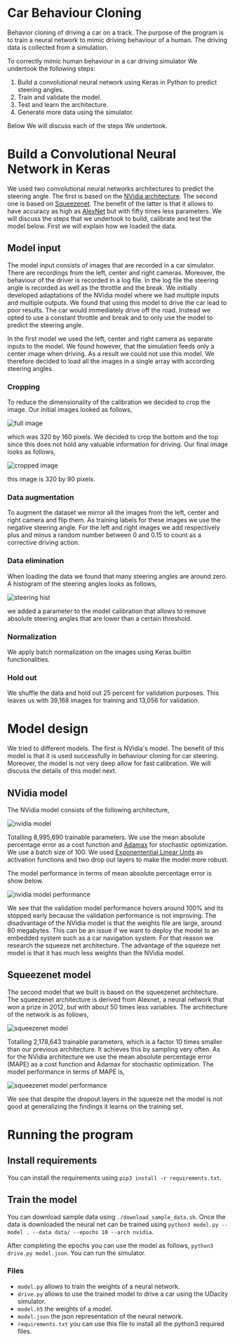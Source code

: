 # Car Behaviour Cloning
Behavior cloning of driving a car on a track. The purpose of the program is to
train a neural network to mimic driving behaviour of a human. The driving data
is collected from a simulation.

To correctly mimic human behaviour in a car driving simulator We undertook the following steps:
 1. Build a convolutional neural network using Keras in Python to predict steering angles.
 2. Train and validate the model.
 3. Test and learn the architecture.
 4. Generate more data using the simulator.

Below We will discuss each of the steps We undertook.

# Build a Convolutional Neural Network in Keras
We used two convolutional neural networks architectures to predict the steering
angle. The first is based on the [NVidia architecture](http://images.nvidia.com/content/tegra/automotive/images/2016/solutions/pdf/end-to-end-dl-using-px.pdf).
The second one is based on [Squeezenet](https://arxiv.org/abs/1602.07360). The
benefit of the latter is that it allows to have accuracy as high as
[AlexNet](http://vision.stanford.edu/teaching/cs231b_spring1415/slides/alexnet_tugce_kyunghee.pdf)
but with fifty times less parameters. We will discuss the steps that we
undertook to build, calibrate and test the model below. First we will explain
how we loaded the data.

## Model input
The model input consists of images that are recorded in a car simulator. There
are recordings from the left, center and right cameras. Moreover, the behaviour
of the driver is recorded in a log file. In the log file the steering angle is
recorded as well as the throttle and the break. We initially developed
adaptations of the NVidia model where we had multiple inputs and multiple
outputs. We found that using this model to drive the car lead to poor results.
The car would immediately drive off the road. Instead we opted to use a constant
throttle and break and to only use the model to predict the steering angle.

In the first model we used the left, center and right camera as separate inputs
to the model. We found however, that the simulation feeds only a center image
when driving. As a result we could not use this model. We therefore decided to
load all the images in a single array with according steering angles.

### Cropping
To reduce the dimensionality of the calibration we decided to crop the image.
Our initial images looked as follows,

![full image](images/center_camera.png)

which was 320 by 160 pixels. We decided to crop the bottom and the top since
this does not hold any valuable information for driving. Our final image looks
as follows,

![cropped image](images/center_camera_crop.png)

this image is 320 by 90 pixels.

### Data augmentation
To augment the dataset we mirror all the images from the left, center and right
camera and flip them. As training labels for these images we use the negative
steering angle. For the left and right images we add respectively plus and minus
a random number between 0 and 0.15 to count as a corrective driving action.

### Data elimination
When loading the data we found that many steering angles are around zero. A
histogram of the steering angles looks as follows,

![steering hist](images/steering_angle_hist.png)

we added a parameter to the model calibration that allows to remove absolute
steering angles that are lower than a certain threshold.

### Normalization
We apply batch normalization on the images using Keras builtin functionalities.

### Hold out
We shuffle the data and hold out 25 percent for validation purposes. This leaves
us with 39,168 images for training and 13,056 for validation.

# Model design
We tried to different models. The first is NVidia's model. The benefit of this
model is that it is used successfully in behaviour cloning for car steering.
Moreover, the model is not very deep allow for fast calibration. We will discuss
the details of this model next.

## NVidia model
The NVidia model consists of the following architecture,

![nvidia model](images/nvidia_model.png)

Totalling 8,995,690 trainable parameters. We use the mean absolute percentage
error as a cost function and [Adamax](https://arxiv.org/pdf/1412.6980.pdf) for
stochastic optimization. We use a batch size of 100. We used [Exponentential
Linear Units](https://arxiv.org/abs/1511.07289) as activation functions and two
drop out layers to make the model more robust.

The model performance in terms of mean absolute percentage error is show below.

![nvidia model performance](images/nvidia_model_performance.png)

We see that the validation model performance hovers around 100% and its stopped
early because the validation performance is not improving. The disadvantage of
the NVidia model is that the weights file are large, around 80 megabytes. This
can be an issue if we want to deploy the model to an embedded system such as a
car navigation system. For that reason we research the squeeze net architecture.
The advantage of the squeeze net model is that it has much less weights than the
NVidia model.

## Squeezenet model
The second model that we built is based on the squeezenet architecture. The
squeezenet architecture is derived from Alexnet, a neural network that won a
prize in 2012, but with about 50 times less variables. The architecture of the
network is as follows,

![squeezenet model](images/squeezenet_model.png)

Totalling 2,178,643 trainable parameters, which is a factor 10 times smaller
than our previous architecture. It achieves this by sampling very often. As for
the NVidia architecture we use the mean absolute percentage error (MAPE) as a
cost function and Adamax for stochastic optimization. The model performance in
terms of MAPE is,

![squeezenet model performance](images/squeezenet_model_performance.png)

We see that despite the dropout layers in the squeeze net the model is not good
at generalizing the findings it learns on the training set.

# Running the program

## Install requirements
You can install the requirements using `pip3 install -r requirements.txt`.

## Train the model
You can download sample data using `./download_sample_data.sh`. Once the data is downloaded the neural net can be trained using
`python3 model.py --model . --data data/ --epochs 10 --arch nvidia`.

After completing the epochs you can use the model as follows, `python3 drive.py model.json`. You can run the simulator.

### Files
* `model.py` allows to train the weights of a neural network.
* `drive.py` allows to use the trained model to drive a car using the UDacity simulator.
* `model.h5` the weights of a model.
* `model.json` the json representation of the neural network.
* `requirements.txt` you can use this file to install all the python3 required files.
